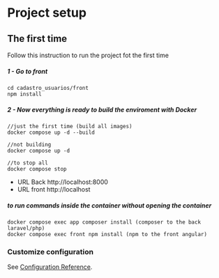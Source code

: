 # Project setup

## The first time
Follow this instruction to run the project fot the first time
##### 1 - Go to front
```
cd cadastro_usuarios/front
npm install
```

##### 2 - Now everything is ready to build the enviroment with Docker
```
//just the first time (build all images) 
docker compose up -d --build

//not building
docker compose up -d

//to stop all
docker compose stop
```

- URL Back http://localhost:8000
- URL front http://localhost

##### to run commands inside the container without opening the container
```
docker compose exec app composer install (composer to the back laravel/php)
docker compose exec front npm install (npm to the front angular)
```
### Customize configuration
See [Configuration Reference](https://cli.vuejs.org/config/).

